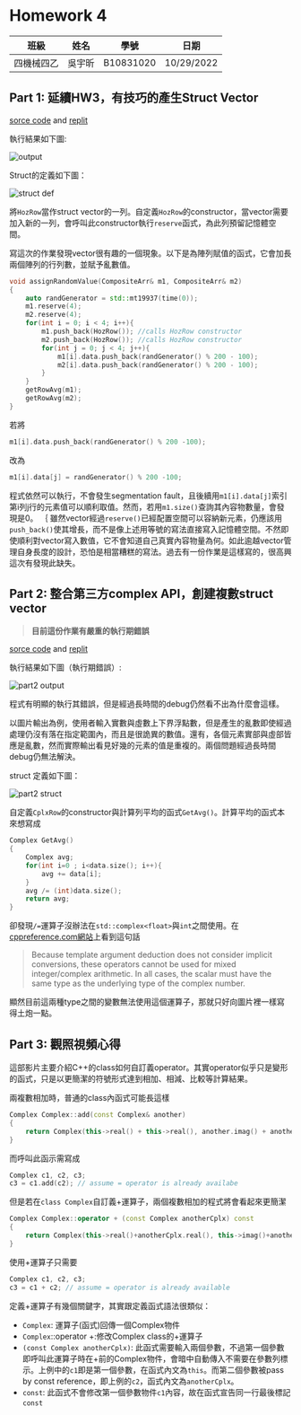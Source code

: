 # Homework 4
 |  班級   | 姓名 |  學號   |   日期   |
 |   :---: | :---:|  :---:  |:---: |
 |四機械四乙|吳宇昕|B10831020|10/29/2022|

## Part 1: 延續HW3，有技巧的產生Struct Vector
[sorce code](CODE/HW4-Task1-1.cpp) and [replit](https://replit.com/join/ivcjhkwpfh-b10831020)

執行結果如下圖:

![output](IMG/part1_output.png)

Struct的定義如下圖：

![struct def](IMG/part1_struct.png) 

將```HozRow```當作struct vector的一列。自定義```HozRow```的constructor，當vector需要加入新的一列，會呼叫此constructor執行```reserve```函式，為此列預留記憶體空間。

寫這次的作業發現vector很有趣的一個現象。以下是為陣列賦值的函式，它會加長兩個陣列的行列數，並賦予亂數值。

```c++
void assignRandomValue(CompositeArr& m1, CompositeArr& m2)
{
    auto randGenerator = std::mt19937(time(0));
    m1.reserve(4);
    m2.reserve(4);
    for(int i = 0; i < 4; i++){
        m1.push_back(HozRow()); //calls HozRow constructor
        m2.push_back(HozRow()); //calls HozRow constructor
        for(int j = 0; j < 4; j++){
            m1[i].data.push_back(randGenerator() % 200 - 100);
            m2[i].data.push_back(randGenerator() % 200 - 100);
        }
    }
    getRowAvg(m1);
    getRowAvg(m2);
}
```
若將
```c++
m1[i].data.push_back(randGenerator() % 200 -100);
```
改為
```c++
m1[i].data[j] = randGenerator() % 200 -100;
```
程式依然可以執行，不會發生segmentation fault，且後續用```m1[i].data[j]```索引第i列j行的元素值可以順利取值。然而，若用```m1.size()```查詢其內容物數量，會發現是0。
｛
雖然vector經過```reserve()```已經配置空間可以容納新元素，仍應該用```push_back()```使其增長，而不是像上述用等號的寫法直接寫入記憶體空間。不然即使順利對vector寫入數值，它不會知道自己真實內容物量為何。如此逾越vector管理自身長度的設計，恐怕是相當糟糕的寫法。過去有一份作業是這樣寫的，很高興這次有發現此缺失。

## Part 2: 整合第三方complex API，創建複數struct vector
> __目前這份作業有嚴重的執行期錯誤__

[sorce code](CODE/HW4-Task1-2.cpp) and [replit](https://replit.com/join/zulanzrtsi-b10831020)

執行結果如下圖（執行期錯誤）:

![part2 output](IMG/part2-output_witherror.png)


程式有明顯的執行其錯誤，但是經過長時間的debug仍然看不出為什麼會這樣。

以圖片輸出為例，使用者輸入實數與虛數上下界浮點數，但是產生的亂數即使經過處理仍沒有落在指定範圍內，而且是很詭異的數值。還有，各個元素實部與虛部皆應是亂數，然而實際輸出看見好幾的元素的值是重複的。兩個問題經過長時間debug仍無法解決。

struct 定義如下圖：

![part2 struct](IMG/part2-struct.png)

自定義```CplxRow```的constructor與計算列平均的函式```GetAvg()```。計算平均的函式本來想寫成
```c++
Complex GetAvg()
{
    Complex avg;
    for(int i=0 ; i<data.size(); i++){
        avg += data[i];
    }
    avg /= (int)data.size();
    return avg;
}
```
卻發現```/=```運算子沒辦法在```std::complex<float>```與```int```之間使用。在[cppreference.com網站](https://en.cppreference.com/w/cpp/numeric/complex/operator_arith3)上看到這句話
> Because template argument deduction does not consider implicit conversions, these operators cannot be used for mixed integer/complex arithmetic. In all cases, the scalar must have the same type as the underlying type of the complex number.

顯然目前這兩種type之間的變數無法使用這個運算子，那就只好向圖片裡一樣寫得土炮一點。

## Part 3: 觀照視頻心得
這部影片主要介紹C++的class如何自訂義operator。其實operator似乎只是變形的函式，只是以更簡潔的符號形式達到相加、相減、比較等計算結果。

兩複數相加時，普通的class內函式可能長這樣
```c++
Complex Complex::add(const Complex& another)
{
    return Complex(this->real() + this->real(), another.imag() + another.imag());
}
```
而呼叫此函示需寫成
```c++
Complex c1, c2, c3;
c3 = c1.add(c2); // assume = operator is already availabe
```
但是若在```class Complex```自訂義+運算子，兩個複數相加的程式將會看起來更簡潔
```c++
Complex Complex::operator + (const Complex anotherCplx) const
{
    return Complex(this->real()+anotherCplx.real(), this->imag()+another.imag())
}
```
使用+運算子只需要
```c++
Complex c1, c2, c3;
c3 = c1 + c2; // assume = operator is already available
```
定義+運算子有幾個關鍵字，其實跟定義函式語法很類似：
* ```Complex```: 運算子(函式)回傳一個Complex物件
* ```Complex```::operator +:修改Complex class的+運算子
* ```(const Complex anotherCplx)```: 此函式需要輸入兩個參數，不過第一個參數即呼叫此運算子時在+前的Complex物件，會暗中自動傳入不需要在參數列標示。上例中的```c1```即是第一個參數，在函式內文為```this```。而第二個參數被pass by const reference，即上例的```c2```，函式內文為```anotherCplx```。
* ```const```: 此函式不會修改第一個參數物件```c1```內容，故在函式宣告同一行最後標記```const```